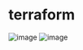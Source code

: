 # terraform
![image](https://github.com/user-attachments/assets/f2cee9c8-1a33-4631-9de3-978868c76623)
![image](https://github.com/user-attachments/assets/f2cee9c8-1a33-4631-9de3-978868c76623)
